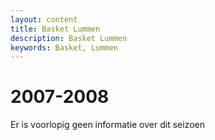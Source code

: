 ```yaml
---
layout: content
title: Basket Lummen
description: Basket Lummen
keywords: Basket, Lummen
---
```


# 2007-2008

Er is voorlopig geen informatie over dit seizoen